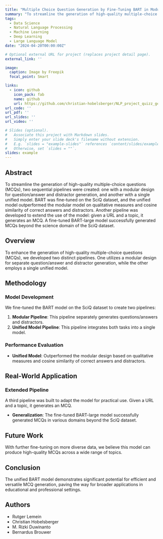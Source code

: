 ```yaml
---
title: "Multiple Choice Question Generation by Fine-Tuning BART in Modular and Unified Approaches"
summary: "To streamline the generation of high-quality multiple-choice questions (MCQs), two sequential pipelines were created: one with a modular design for question/answer and distractor generation, and another with a single unified model. BART was fine-tuned on the SciQ dataset, and the unified model outperformed the modular model on qualitative measures and cosine similarity of correct answers and distractors. Another pipeline was developed to extend the use of the model: given a URL and a topic, it generates an MCQ. A fine-tuned BART-large model successfully generated MCQs beyond the science domain of the SciQ dataset."
tags:
  - Data Science
  - Natural Language Processing
  - Machine Learning
  - Deep Learning
  - Large Language Model
date: "2024-04-20T00:00:00Z"

# Optional external URL for project (replaces project detail page).
external_link: ''

image:
  caption: Image by Freepik
  focal_point: Smart

links:
  - icon: github
    icon_pack: fab
    name: github
    url: https://github.com/christian-hobelsberger/NLP_project_quizz_generator
url_code: ''
url_pdf: ''
url_slides: ''
url_video: ''

# Slides (optional).
#   Associate this project with Markdown slides.
#   Simply enter your slide deck's filename without extension.
#   E.g. `slides = "example-slides"` references `content/slides/example-slides.md`.
#   Otherwise, set `slides = ""`.
slides: example
---
```

## Abstract
To streamline the generation of high-quality multiple-choice questions (MCQs), two sequential pipelines were created: one with a modular design for question/answer and distractor generation, and another with a single unified model. BART was fine-tuned on the SciQ dataset, and the unified model outperformed the modular model on qualitative measures and cosine similarity of correct answers and distractors. Another pipeline was developed to extend the use of the model: given a URL and a topic, it generates an MCQ. A fine-tuned BART-large model successfully generated MCQs beyond the science domain of the SciQ dataset.

## Overview
To enhance the generation of high-quality multiple-choice questions (MCQs), we developed two distinct pipelines. One utilizes a modular design for separate question/answer and distractor generation, while the other employs a single unified model.

## Methodology
### Model Development
We fine-tuned the BART model on the SciQ dataset to create two pipelines:
1. **Modular Pipeline**: This pipeline separately generates questions/answers and distractors.
2. **Unified Model Pipeline**: This pipeline integrates both tasks into a single model.

### Performance Evaluation
- **Unified Model**: Outperformed the modular design based on qualitative measures and cosine similarity of correct answers and distractors.

## Real-World Application
### Extended Pipeline
A third pipeline was built to adapt the model for practical use. Given a URL and a topic, it generates an MCQ.
- **Generalization**: The fine-tuned BART-large model successfully generated MCQs in various domains beyond the SciQ dataset.

## Future Work
With further fine-tuning on more diverse data, we believe this model can produce high-quality MCQs across a wide range of topics.

## Conclusion
The unified BART model demonstrates significant potential for efficient and versatile MCQ generation, paving the way for broader applications in educational and professional settings.

## Authors

- Rutger Lemein
- Christian Hobelsberger
- M. Rizki Duwinanto
- Bernardus Brouwer
